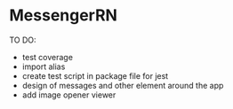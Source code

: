 # MessengerRN

TO DO:

- test coverage
- import alias
- create test script in package file for jest
- design of messages and other element around the app
- add image opener viewer
